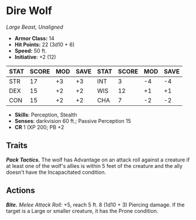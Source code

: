# Dire Wolf

*Large Beast, Unaligned*

- **Armor Class:** 14
- **Hit Points:** 22 (3d10 + 6)
- **Speed:** 50 ft.
- **Initiative**: +2 (12)

|STAT|SCORE|MOD|SAVE|STAT|SCORE|MOD|SAVE|
| --- | --- | --- | ---- |---| --- | --- | ---- |
| STR | 17 | +3 | +3 | INT | 3 | -4 | -4 |
| DEX | 15 | +2 | +2 | WIS | 12 | +1 | +1 |
| CON | 15 | +2 | +2 | CHA | 7 | -2 | -2 |

- **Skills**: Perception, Stealth
- **Senses**: darkvision 60 ft.; Passive Perception 15
- **CR** 1 (XP 200; PB +2

## Traits

***Pack Tactics.*** The wolf has Advantage on an attack roll against a creature if at least one of the wolf's allies is within 5 feet of the creature and the ally doesn't have the Incapacitated condition.


## Actions

***Bite.*** *Melee Attack Roll:* +5, reach 5 ft. 8 (1d10 + 3) Piercing damage. If the target is a Large or smaller creature, it has the Prone condition.

